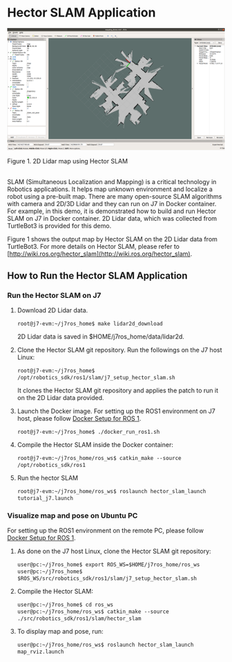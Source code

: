 Hector SLAM Application
========================

![](docs/hector_2d_map_rviz.png)
<figcaption> Figure 1. 2D Lidar map using Hector SLAM </figcaption>
<br />

SLAM (Simultaneous Localization and Mapping) is a critical technology in Robotics applications. It helps map unknown environment and localize a robot using a pre-built map. There are many open-source SLAM algorithms with camera and 2D/3D Lidar and they can run on J7 in Docker container. For example, in this demo, it is demonstrated how to build and run Hector SLAM on J7 in Docker container. 2D Lidar data, which was collected from TurtleBot3 is provided for this demo.

Figure 1 shows the output map by Hector SLAM on the 2D Lidar data from TurtleBot3. For more details on Hector SLAM, please refer to [http://wiki.ros.org/hector_slam](http://wiki.ros.org/hector_slam).

## How to Run the Hector SLAM Application

### Run the Hector SLAM on J7

1. Download 2D Lidar data.
    ```
    root@j7-evm:~/j7ros_home$ make lidar2d_download
    ```
    2D Lidar data is saved in $HOME/j7ros_home/data/lidar2d.

2. Clone the Hector SLAM git repository. Run the followings on the J7 host Linux:
    ```
    root@j7-evm:~/j7ros_home$ /opt/robotics_sdk/ros1/slam/j7_setup_hector_slam.sh
    ```
    It clones the Hector SLAM git repository and applies the patch to run it on the 2D Lidar data provided.

3. Launch the Docker image. For setting up the ROS1 environment on J7 host, please follow [Docker Setup for ROS 1](../../docker/setting_docker_ros1.md).
    ```
    root@j7-evm:~/j7ros_home$ ./docker_run_ros1.sh
    ```

4. Compile the Hector SLAM inside the Docker container:
    ```
    root@j7-evm:~/j7ros_home/ros_ws$ catkin_make --source /opt/robotics_sdk/ros1
    ```

5. Run the hector SLAM
    ```
    root@j7-evm:~/j7ros_home/ros_ws$ roslaunch hector_slam_launch tutorial_j7.launch
    ```

### Visualize map and pose on Ubuntu PC

For setting up the ROS1 environment on the remote PC, please follow [Docker Setup for ROS 1](../../docker/setting_docker_ros1.md).

1. As done on the J7 host Linux, clone the Hector SLAM git repository:
    ```
    user@pc:~/j7ros_home$ export ROS_WS=$HOME/j7ros_home/ros_ws
    user@pc:~/j7ros_home$ $ROS_WS/src/robotics_sdk/ros1/slam/j7_setup_hector_slam.sh
    ```

2. Compile the Hector SLAM:
    ```
    user@pc:~/j7ros_home$ cd ros_ws
    user@pc:~/j7ros_home/ros_ws$ catkin_make --source ./src/robotics_sdk/ros1/slam/hector_slam
    ```

3. To display map and pose, run:
    ```
    user@pc:~/j7ros_home/ros_ws$ roslaunch hector_slam_launch map_rviz.launch
    ```


